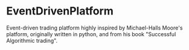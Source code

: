 # EventDrivenPlatform

Event-driven trading platform highly inspired by Michael-Halls Moore's 
platform, originally written in python, and from his book "Successful Algorithmic trading".
